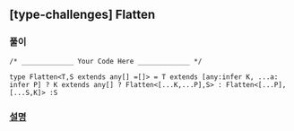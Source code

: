 ## [type-challenges] Flatten

### 풀이

```
/* _____________ Your Code Here _____________ */

type Flatten<T,S extends any[] =[]> = T extends [any:infer K, ...a: infer P] ? K extends any[] ? Flatten<[...K,...P],S> : Flatten<[...P],[...S,K]> :S
```

### [설명](https://pottatt0.tistory.com/entry/type-challenges-Flatten)
